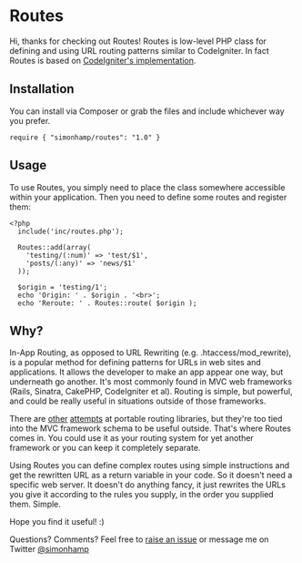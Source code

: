 # Routes

Hi, thanks for checking out Routes! Routes is low-level PHP class for defining and using URL routing patterns similar to CodeIgniter. In fact Routes is based on [CodeIgniter's implementation](https://github.com/EllisLab/CodeIgniter/blob/develop/system/core/Router.php).

## Installation

You can install via Composer or grab the files and include whichever way you prefer.

    require { "simonhamp/routes": "1.0" }

## Usage

To use Routes, you simply need to place the class somewhere accessible within your application. Then you need to define some routes and register them:

    <?php
      include('inc/routes.php');
	
      Routes::add(array(
        'testing/(:num)' => 'test/$1',
        'posts/(:any)' => 'news/$1'
      ));

      $origin = 'testing/1';
      echo 'Origin: ' . $origin . '<br>';
      echo 'Reroute: ' . Routes::route( $origin );

## Why?

In-App Routing, as opposed to URL Rewriting (e.g. .htaccess/mod_rewrite), is a popular method for defining patterns for URLs in web sites and applications. It allows the developer to make an app appear one way, but underneath go another. It's most commonly found in MVC web frameworks (Rails, Sinatra, CakePHP, CodeIgniter et al). Routing is simple, but powerful, and could be really useful in situations outside of those frameworks.

There are [other](http://dev.horde.org/routes/) [attempts](http://routes.groovie.org/) at portable routing libraries, but they're too tied into the MVC framework schema to be useful outside. That's where Routes comes in. You could use it as your routing system for yet another framework or you can keep it completely separate.

Using Routes you can define complex routes using simple instructions and get the rewritten URL as a return variable in your code. So it doesn't need a specific web server. It doesn't do anything fancy, it just rewrites the URLs you give it according to the rules you supply, in the order you supplied them. Simple.

Hope you find it useful! :)

Questions? Comments? Feel free to [raise an issue](https://github.com/simonhamp/routes/issues/new) or message me on Twitter [@simonhamp](http://twitter.com)
